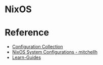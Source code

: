 # NixOS

# Reference
- [Configuration Collection](https://nixos.wiki/wiki/Configuration_Collection)
- [NixOS System Configurations - mitchellh](https://github.com/mitchellh/nixos-config)
- [Learn-Guides](https://nixos.org/learn.html#learn-guides)
